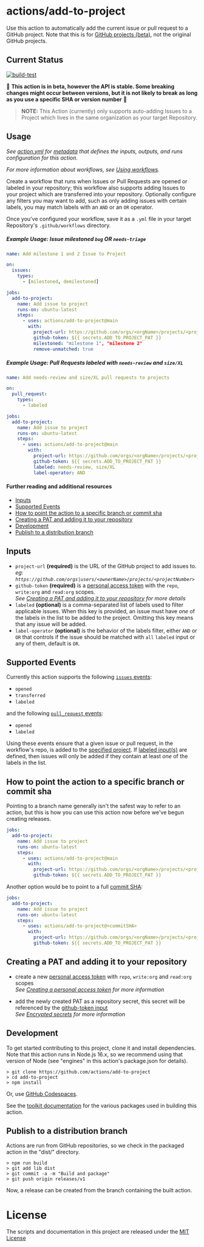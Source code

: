 # actions/add-to-project

Use this action to automatically add the current issue or pull request to a GitHub project.
Note that this is for [GitHub projects
(beta)](https://docs.github.com/en/issues/trying-out-the-new-projects-experience/about-projects),
not the original GitHub projects.

## Current Status

[![build-test](https://github.com/actions/add-to-project/actions/workflows/test.yml/badge.svg)](https://github.com/actions/add-to-project/actions/workflows/test.yml)

🚨 **This action is in beta, however the API is stable. Some breaking changes might occur between versions, but it is not likely to break as long as you use a specific SHA or version number** 🚨

> **NOTE:** This Action (currently) only supports auto-adding Issues to a Project which lives in the same organization as your target Repository.

## Usage

_See [action.yml](action.yml) for [metadata](https://docs.github.com/en/actions/creating-actions/metadata-syntax-for-github-actions) that defines the inputs, outputs, and runs configuration for this action._

_For more information about workflows, see [Using workflows](https://docs.github.com/en/actions/using-workflows)._

Create a workflow that runs when Issues or Pull Requests are opened or labeled in your repository; this workflow also supports adding Issues to your project which are transferred into your repository. Optionally configure any filters you may want to add, such as only adding issues with certain labels, you may match labels with an `AND` or an `OR` operator.

Once you've configured your workflow, save it as a `.yml` file in your target Repository's `.github/workflows` directory.

##### Example Usage: Issue milestoned `bug` OR `needs-triage`

```yaml
name: Add milestone 1 and 2 Issue to Project

on:
  issues:
    types:
      - [milestoned, demilestoned]

jobs:
  add-to-project:
    name: Add issue to project
    runs-on: ubuntu-latest
    steps:
      - uses: actions/add-to-project@main
        with:
          project-url: https://github.com/orgs/<orgName>/projects/<projectNumber>
          github-token: ${{ secrets.ADD_TO_PROJECT_PAT }}
          milestoned: "milestone 1", "milestone 2"
          remove-unmatched: true
```

##### Example Usage: Pull Requests labeled with `needs-review` and `size/XL`

```yaml
name: Add needs-review and size/XL pull requests to projects

on:
  pull_request:
    types:
      - labeled

jobs:
  add-to-project:
    name: Add issue to project
    runs-on: ubuntu-latest
    steps:
      - uses: actions/add-to-project@main
        with:
          project-url: https://github.com/orgs/<orgName>/projects/<projectNumber>
          github-token: ${{ secrets.ADD_TO_PROJECT_PAT }}
          labeled: needs-review, size/XL
          label-operator: AND
```

#### Further reading and additional resources

- [Inputs](#inputs)
- [Supported Events](#supported-events)
- [How to point the action to a specific branch or commit sha](#how-to-point-the-action-to-a-specific-branch-or-commit-sha)
- [Creating a PAT and adding it to your repository](#creating-a-pat-and-adding-it-to-your-repository)
- [Development](#development)
- [Publish to a distribution branch](#publish-to-a-distribution-branch)

## Inputs

- <a name="project-url">`project-url`</a> **(required)** is the URL of the GitHub project to add issues to.  
  _eg: `https://github.com/orgs|users/<ownerName>/projects/<projectNumber>`_
- <a name="github-token">`github-token`</a> **(required)** is a [personal access
  token](https://github.com/settings/tokens/new) with the `repo`, `write:org` and
  `read:org` scopes.  
  _See [Creating a PAT and adding it to your repository](#creating-a-pat-and-adding-it-to-your-repository) for more details_
- <a name="labeled">`labeled`</a> **(optional)** is a comma-separated list of labels used to filter applicable issues. When this key is provided, an issue must have _one_ of the labels in the list to be added to the project. Omitting this key means that any issue will be added.
- <a name="labeled">`label-operator`</a> **(optional)** is the behavior of the labels filter, either `AND` or `OR` that controls if the issue should be matched with `all` `labeled` input or any of them, default is `OR`.

## Supported Events

Currently this action supports the following [`issues` events](https://docs.github.com/en/actions/using-workflows/events-that-trigger-workflows#issues):

- `opened`
- `transferred`
- `labeled`

and the following [`pull_request` events](https://docs.github.com/en/actions/using-workflows/events-that-trigger-workflows#pull_request):

- `opened`
- `labeled`

Using these events ensure that a given issue or pull request, in the workflow's repo, is added to the [specified project](#project-url). If [labeled input(s)](#labeled) are defined, then issues will only be added if they contain at least _one_ of the labels in the list.

## How to point the action to a specific branch or commit sha

Pointing to a branch name generally isn't the safest way to refer to an action, but this is how you can use this action now before we've begun creating releases.

```yaml
jobs:
  add-to-project:
    name: Add issue to project
    runs-on: ubuntu-latest
    steps:
      - uses: actions/add-to-project@main
        with:
          project-url: https://github.com/orgs/<orgName>/projects/<projectNumber>
          github-token: ${{ secrets.ADD_TO_PROJECT_PAT }}
```

Another option would be to point to a full [commit SHA](https://docs.github.com/en/get-started/quickstart/github-glossary#commit):

```yaml
jobs:
  add-to-project:
    name: Add issue to project
    runs-on: ubuntu-latest
    steps:
      - uses: actions/add-to-project@<commitSHA>
        with:
          project-url: https://github.com/orgs/<orgName>/projects/<projectNumber>
          github-token: ${{ secrets.ADD_TO_PROJECT_PAT }}
```

## Creating a PAT and adding it to your repository

- create a new [personal access
  token](https://github.com/settings/tokens/new) with `repo`, `write:org` and
  `read:org` scopes  
  _See [Creating a personal access token](https://docs.github.com/en/authentication/keeping-your-account-and-data-secure/creating-a-personal-access-token) for more information_

- add the newly created PAT as a repository secret, this secret will be referenced by the [github-token input](#github-token)  
  _See [Encrypted secrets](https://docs.github.com/en/actions/security-guides/encrypted-secrets#creating-encrypted-secrets-for-a-repository) for more information_

## Development

To get started contributing to this project, clone it and install dependencies.
Note that this action runs in Node.js 16.x, so we recommend using that version
of Node (see "engines" in this action's package.json for details).

```shell
> git clone https://github.com/actions/add-to-project
> cd add-to-project
> npm install
```

Or, use [GitHub Codespaces](https://github.com/features/codespaces).

See the [toolkit
documentation](https://github.com/actions/toolkit/blob/master/README.md#packages)
for the various packages used in building this action.

## Publish to a distribution branch

Actions are run from GitHub repositories, so we check in the packaged action in
the "dist/" directory.

```shell
> npm run build
> git add lib dist
> git commit -a -m "Build and package"
> git push origin releases/v1
```

Now, a release can be created from the branch containing the built action.

# License

The scripts and documentation in this project are released under the [MIT License](LICENSE)
